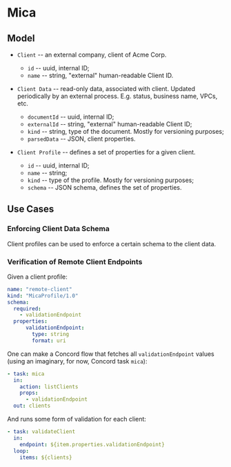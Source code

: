 # Mica

## Model

- `Client` -- an external company, client of Acme Corp.
  - `id` -- uuid, internal ID;
  - `name` -- string, "external" human-readable Client ID.

- `Client Data` -- read-only data, associated with client. Updated
  periodically by an external process. E.g. status, business name, VPCs, etc.
  - `documentId` -- uuid, internal ID;
  - `externalId` -- string, "external" human-readable Client ID;
  - `kind` -- string, type of the document. Mostly for versioning purposes;
  - `parsedData` -- JSON, client properties.

- `Client Profile` -- defines a set of properties for a given client.
  - `id` -- uuid, internal ID;
  - `name` -- string;
  - `kind` -- type of the profile. Mostly for versioning purposes;
  - `schema` -- JSON schema, defines the set of properties.

## Use Cases

### Enforcing Client Data Schema

Client profiles can be used to enforce a certain schema to the client data.

### Verification of Remote Client Endpoints

Given a client profile:

```yaml
name: "remote-client"
kind: "MicaProfile/1.0"
schema:
  required:
    - validationEndpoint
  properties:
      validationEndpoint:
        type: string
        format: uri      
```

One can make a Concord flow that fetches all `validationEndpoint` values (using
an imaginary, for now, Concord task `mica`):

```yaml
- task: mica
  in:
    action: listClients
    props:
      - validationEndpoint
  out: clients
```

And runs some form of validation for each client:

```yaml
- task: validateClient
  in:
    endpoint: ${item.properties.validationEndpoint}
  loop:
    items: ${clients}
```
